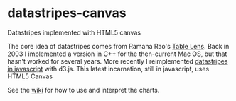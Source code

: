 # datastripes-canvas
Datastripes implemented with HTML5 canvas

The core idea of datastripes comes from Ramana Rao's [Table Lens](http://www2.parc.com/istl/groups/uir/publications/items/UIR-1994-07-Rao-CHI94-TableLens.pdf). Back in 2003 I implemented a version in C++ for the then-current Mac OS, but that hasn't worked for several years. More recently I reimplemented [datastripes in javascript](https://github.com/carlmanaster/datastripes) with d3.js.  This latest incarnation, still in javascript, uses HTML5 Canvas

See the [wiki](https://github.com/carlmanaster/datastripes-canvas/wiki/Datastripes) for how to use and interpret the charts.

